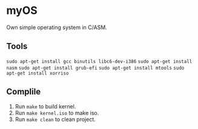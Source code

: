# myOS
Own simple operating system in C/ASM.<br>

## Tools
`sudo apt-get install gcc binutils libc6-dev-i386`
`sudo apt-get install nasm`
`sudo apt-get install grub-efi`
`sudo apt-get install mtools`
`sudo apt-get install xorriso`

## Complile
1. Run `make` to build kernel.
2. Run `make kernel.iso` to make iso.
3. Run `make clean` to clean project.

